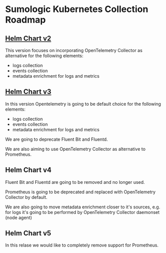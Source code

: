 # Sumologic Kubernetes Collection Roadmap

## [Helm Chart v2][v2]

This version focuses on incorporating OpenTelemetry Collector as alternative for the following elements:

- logs collection
- events collection
- metadata enrichment for logs and metrics

## [Helm Chart v3][v3]

In this version Opentelemetry is going to be default choice for the following elements:

- logs collection
- events collection
- metadata enrichment for logs and metrics

We are going to deprecate Fluent Bit and Fluentd.

We are also aiming to use OpenTelemetry Collector as alternative to Prometheus.

## Helm Chart v4

Fluent Bit and Fluentd are going to be removed and no longer used.

Prometheus is going to be deprecated and replaced with OpenTelemetry Collector by default.

We are also going to move metadata enrichment closer to it's sources,
e.g. for logs it's going to be performed by OpenTelemetry Collector daemonset (node agent)

## Helm Chart v5

In this relase we would like to completely remove support for Prometheus.

[v2]: https://github.com/SumoLogic/sumologic-kubernetes-collection/tree/release-v2
[v3]: https://github.com/SumoLogic/sumologic-kubernetes-collection/milestone/9
